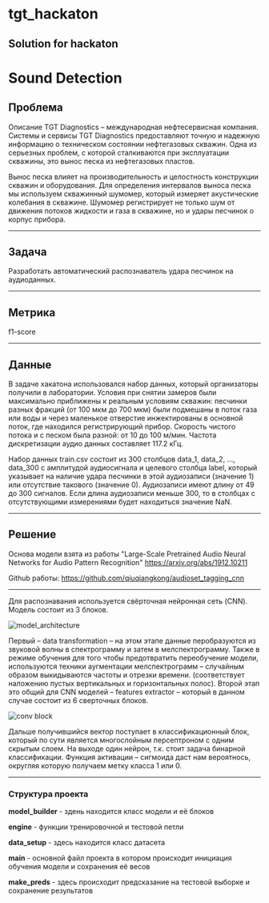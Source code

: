 # tgt_hackaton
Solution for hackaton
---

# Sound Detection

## Проблема

Описание
TGT Diagnostics – международная нефтесервисная компания. Системы и сервисы TGT Diagnostics предоставляют точную и надежную информацию о техническом состоянии нефтегазовых скважин. Одна из серьезных проблем, с которой сталкиваются при эксплуатации скважины, это вынос песка из нефтегазовых пластов.

Вынос песка влияет на производительность и целостность конструкции скважин и оборудования. Для определения интервалов выноса песка мы используем скважинный шумомер, который измеряет акустические колебания в скважине. Шумомер регистрирует не только шум от движения потоков жидкости и газа в скважине, но и удары песчинок о корпус прибора.

---

## Задача

Разработать автоматический распознаватель удара песчинок на аудиоданных.

---

## Метрика 

f1-score

---

## Данные

В задаче хакатона использовался набор данных, который организаторы получили в лаборатории. Условия при снятии замеров были максимально приближены к реальным условиям скважин: песчинки разных фракций (от 100 мкм до 700 мкм) были подмешаны в поток газа или воды и через маленькое отверстие инжектированы в основной поток, где находился регистрирующий прибор. Скорость чистого 
потока и с песком была разной: от 10 до 100 м/мин. Частота дискретизации аудио данных составляет 117.2 кГц.

Набор данных train.csv состоит из 300 столбцов data_1, data_2, ..., data_300 с амплитудой аудиосигнала и целевого столбца label, который указывает на наличие удара песчинки в этой аудиозаписи (значение 1) или отсутствие такового (значение 0).
Аудиозаписи имеют длину от 49 до 300 сигналов. Если длина аудиозаписи меньше 300, то в столбцах с отсутствующими измерениями будет находиться значение NaN.

---

## Решение

Основа модели взята из работы "Large-Scale Pretrained Audio Neural Networks for Audio Pattern Recognition"
https://arxiv.org/abs/1912.10211

Github работы: 
https://github.com/qiuqiangkong/audioset_tagging_cnn

---

Для распознавания используется свёрточная нейронная сеть (CNN). Модель состоит из 3 блоков.

![model_architecture](https://github.com/Rost-Korol/tgt_hackaton/assets/91683515/bb6a32c3-26a8-4de3-bef5-703b3fbc64f8)

Первый – data transformation – на этом этапе данные перобразуются из звуковой волны в спектрограмму и затем в мелспектрограмму. Также в режиме обучения для того чтобы предотвратить переобучение модели, используются техники аугментации мелспектрограмм – случайным образом выкидываются частоты и отрезки времени. (соответствует наложению пустых вертикальных и горизонтальных полос). Второй этап это общий для CNN моделей – features extractor – который в данном случае состоит из 6 сверточных блоков.

![conv block](https://github.com/Rost-Korol/tgt_hackaton/assets/91683515/cd803326-3283-4b82-919a-b49f8f3e7279)

Дальше получившийся вектор поступает в классификационный блок, который по сути является многослойным персептроном с одним скрытым слоем. На выходе один нейрон, т.к. стоит задача бинарной классификации. Функция активации – сигмоида даст нам вероятнось, округляя которую получаем метку класса 1 или 0. 

---

### Структура проекта

**model_builder** - здень находится класс модели и её блоков

**engine** - функции тренировочной и тестовой петли

**data_setup** - здесь находится класс датасета

**main** - основной файл проекта в котором происходит инициация обучения модели и сохранения её весов

**make_preds** - здесь происходит предсказание на тестовой выборке и сохранение результатов

